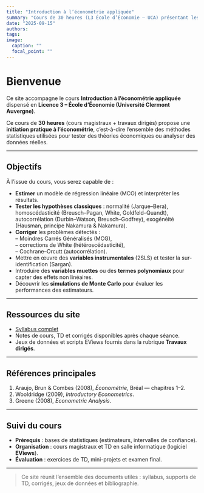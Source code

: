 ```yaml
---
title: "Introduction à l’économétrie appliquée"
summary: "Cours de 30 heures (L3 École d’Économie – UCA) présentant les bases de l’économétrie : modèle linéaire, tests d’hypothèses, corrections et variables instrumentales."
date: "2025-09-15"
authors:
tags:
image:
  caption: ""
  focal_point: ""
---
```


# Bienvenue

Ce site accompagne le cours **Introduction à l’économétrie appliquée** dispensé
en **Licence 3 – École d’Économie (Université Clermont Auvergne)**.

Ce cours de **30 heures** (cours magistraux + travaux dirigés) propose une
**initiation pratique à l’économétrie**, c’est-à-dire l’ensemble des méthodes
statistiques utilisées pour tester des théories économiques ou analyser des
données réelles.

---

## Objectifs

À l’issue du cours, vous serez capable de :

* **Estimer** un modèle de régression linéaire (MCO) et interpréter les résultats.  
* **Tester les hypothèses classiques** : normalité (Jarque–Bera),
  homoscédasticité (Breusch–Pagan, White, Goldfeld–Quandt),
  autocorrélation (Durbin–Watson, Breusch–Godfrey),
  exogénéité (Hausman, principe Nakamura & Nakamura).  
* **Corriger** les problèmes détectés :  
  – Moindres Carrés Généralisés (MCG),  
  – corrections de White (hétéroscédasticité),  
  – Cochrane–Orcutt (autocorrélation).  
* Mettre en œuvre des **variables instrumentales** (2SLS) et tester la
sur-identification (Sargan).  
* Introduire des **variables muettes** ou des **termes polynomiaux** pour capter
des effets non linéaires.  
* Découvrir les **simulations de Monte Carlo** pour évaluer les performances des
estimateurs.

---

## Ressources du site

* [Syllabus complet](syllabus.html)
* Notes de cours, TD et corrigés disponibles après chaque séance.
* Jeux de données et scripts EViews fournis dans la rubrique **Travaux dirigés**.

---

## Références principales

1. Araujo, Brun & Combes (2008), *Économétrie*, Bréal — chapitres 1–2.  
2. Wooldridge (2009), *Introductory Econometrics*.  
3. Greene (2008), *Econometric Analysis*.

---

## Suivi du cours

* **Prérequis** : bases de statistiques (estimateurs, intervalles de confiance).  
* **Organisation** : cours magistraux et TD en salle informatique (logiciel **EViews**).  
* **Évaluation** : exercices de TD, mini-projets et examen final.

---

> Ce site réunit l’ensemble des documents utiles : syllabus, supports de TD,
> corrigés, jeux de données et bibliographie.

